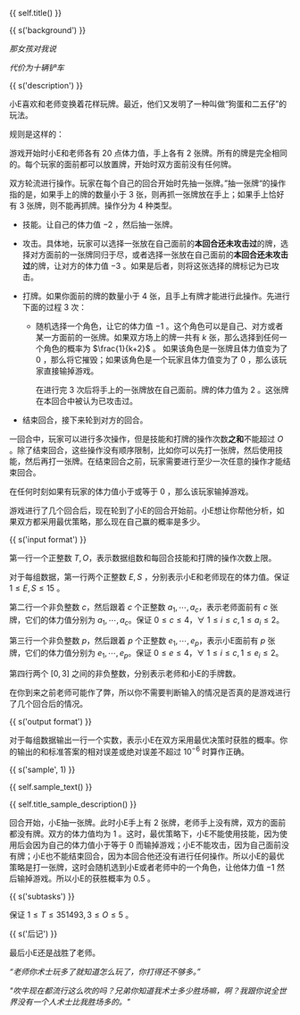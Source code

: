 {{ self.title() }}

{{ s('background') }}

*那女孩对我说*

*代价为十辆铲车*

{{ s('description') }}

小E喜欢和老师变换着花样玩牌。最近，他们又发明了一种叫做“狗蛋和二五仔”的玩法。

规则是这样的：

游戏开始时小E和老师各有 $20$ 点体力值，手上各有 $2$ 张牌。所有的牌是完全相同的。每个玩家的面前都可以放置牌，开始时双方面前没有任何牌。

双方轮流进行操作。玩家在每个自己的回合开始时先抽一张牌。”抽一张牌“的操作指的是，如果手上的牌的数量小于 $3$ 张，则再抓一张牌放在手上；如果手上恰好有 $3$ 张牌，则不能再抓牌。操作分为 $4$ 种类型。

- 技能。让自己的体力值 $-2$ ，然后抽一张牌。

- 攻击。具体地，玩家可以选择一张放在自己面前的**本回合还未攻击过**的牌，选择对方面前的一张牌同归于尽，或者选择一张放在自己面前的**本回合还未攻击过**的牌，让对方的体力值 $-3$ 。如果是后者，则将这张选择的牌标记为已攻击。

- 打牌。如果你面前的牌的数量小于 $4$ 张，且手上有牌才能进行此操作。先进行下面的过程 $3$ 次：

  - 随机选择一个角色，让它的体力值 $-1$ 。这个角色可以是自己、对方或者某一方面前的一张牌。如果双方场上的牌一共有 $k$ 张，那么选择到任何一个角色的概率为 $\frac{1}{k+2}$ 。 如果该角色是一张牌且体力值变为了 $0$ ，那么将它摧毁；如果该角色是一个玩家且体力值变为了 $0$ ，那么该玩家直接输掉游戏。

    在进行完 $3$ 次后将手上的一张牌放在自己面前。牌的体力值为 $2$ 。这张牌在本回合中被认为已攻击过。

- 结束回合，接下来轮到对方的回合。

一回合中，玩家可以进行多次操作，但是技能和打牌的操作次数**之和**不能超过 $O$ 。除了结束回合，这些操作没有顺序限制，比如你可以先打一张牌，然后使用技能，然后再打一张牌。在结束回合之前，玩家需要进行至少一次任意的操作才能结束回合。

在任何时刻如果有玩家的体力值小于或等于 $0$ ，那么该玩家输掉游戏。

游戏进行了几个回合后，现在轮到了小E的回合开始前。小E想让你帮他分析，如果双方都采用最优策略，那么现在自己赢的概率是多少。

{{ s('input format') }}

第一行一个正整数 $T,O$，表示数据组数和每回合技能和打牌的操作次数上限。

对于每组数据，第一行两个正整数 $E,S$ ，分别表示小E和老师现在的体力值。保证 $1\le E,S\le 15$ 。

第二行一个非负整数 $c$，然后跟着 $c$ 个正整数 $a_1,\cdots,a_c$，表示老师面前有 $c$ 张牌，它们的体力值分别为 $a_1,\cdots,a_c$。保证 $0\le c \le 4$，$\forall~1\le i \le c,1\le a_i \le 2$。

第三行一个非负整数 $p$，然后跟着 $p$ 个正整数 $e_1,\cdots,e_p$，表示小E面前有 $p$ 张牌，它们的体力值分别为 $e_1,\cdots,e_p$。保证 $0\le e\le 4$，$\forall~1\le i\le c,1\le e_i\le 2$。

第四行两个 $[0,3]$ 之间的非负整数，分别表示老师和小E的手牌数。

在你到来之前老师可能作了弊，所以你不需要判断输入的情况是否真的是游戏进行了几个回合后的情况。

{{ s('output format') }}

对于每组数据输出一行一个实数，表示小E在双方采用最优决策时获胜的概率。你的输出的和标准答案的相对误差或绝对误差不超过 $10^{-6}$ 时算作正确。

{{ s('sample', 1) }}

{{ self.sample_text() }}

{{ self.title_sample_description() }}

回合开始，小E抽一张牌。此时小E手上有 $2$ 张牌，老师手上没有牌，双方的面前都没有牌。双方的体力值均为 $1$ 。这时，最优策略下，小E不能使用技能，因为使用后会因为自己的体力值小于等于 $0$ 而输掉游戏；小E不能攻击，因为自己面前没有牌；小E也不能结束回合，因为本回合他还没有进行任何操作。所以小E的最优策略是打一张牌，这时会随机选到小E或者老师中的一个角色，让他体力值 $-1$ 然后输掉游戏。所以小E的获胜概率为 $0.5$ 。

{{ s('subtasks') }}

保证 $1\le T\le 351493,3\le O \le 5$ 。

{{ s('后记') }}

最后小E还是战胜了老师。

*“老师你术士玩多了就知道怎么玩了，你打得还不够多。”*

*"吹牛现在都流行这么吹的吗？兄弟你知道我术士多少胜场嘛，啊？我跟你说全世界没有一个人术士比我胜场多的。"*